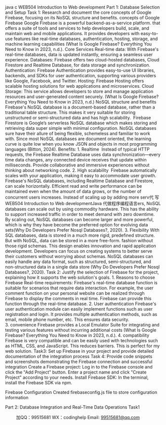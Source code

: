 java c
WEB504 Introduction to Web development
Part 1: Database Selection and Setup
Task 1: Research and document the core concepts of Google Firebase, focusing on its NoSQL structure and benefits.
concepts of Google Firebase
Google Firebase is a powerful backend-as-a-service platform. that offers a suite of tools and services to help developers build, scale, and maintain web and mobile applications. It provides developers with easy-to-use features like real-time databases, authentication, hosting, storage, and machine learning capabilities (What Is Google Firebase? Everything You Need to Know in 2023, n.d.).
Core Services
Real-time data: With Firebase's real-time databases, data is updated instantly, ensuring a seamless user experience.
Databases: Firebase offers two cloud-hosted databases, Cloud Firestore and Realtime Database, for data storage and synchronization.
Authentication: Firebase Authentication provides easy-to-use UI libraries, backends, and SDKs for user authentication, supporting various providers like Google, Facebook, and Twitter.
Hosting: Firebase Hosting offers scalable hosting solutions for web applications and microservices.
Cloud Storage: This service allows developers to store and manage application resources and user-generated content securely.
(What Is Google Firebase? Everything You Need to Know in 2023, n.d.)
NoSQL structure and benefits
Firebase's NoSQL database is a document-based database, rather than a traditional table structure. This makes it very suitable for storing unstructured or semi-structured data and has high scalability. 
Firebase Firestore is Google’s serverless NoSQL database which makes storing and retrieving data super simple with minimal configuration. NoSQL databases sure have their allure of being flexible, schemeless and familiar to work with. Since most NoSQL databases are document oriented, the learning curve is quite low when you know JSON and objects in most programming languages (Bitton, 2024).
Benefits:
1. Realtime 
Instead of typical HTTP requests, the Firebase Realtime Database uses data synchronization—every time data changes, any connected device receives that update within milliseconds. Provide collaborative and immersive experiences without thinking about networking code.
2. High scalability 
Firebase automatically scales with your application, making it easy to accommodate user growth. Firebase's NoSQL databases, including Realtime Database and Firestore, can scale horizontally. Efficient read and write performance can be maintained even when the amount of data grows, or the number of concurrent users increases.
Instead of scaling up by adding more serv代 写WEB504 Introduction to Web developmentJava
代做程序编程语言ers, NoSQL databases can scale out by using commodity hardware. This has the ability to support increased traffic in order to meet demand with zero downtime. By scaling out, NoSQL databases can become larger and more powerful, which is why they have become the preferred option for evolving data sets(Why Do Developers Prefer Nosql Databases?, 2020).
3. Flexibility
With SQL databases, data is stored in a much more rigid, predefined structure. But with NoSQL, data can be stored in a more free-form. fashion without those rigid schemas. This design enables innovation and rapid application development. Developers can focus on creating systems to better serve their customers without worrying about schemas. NoSQL databases can easily handle any data format, such as structured, semi-structured, and non-structured data in a single data store (Why Do Developers Prefer Nosql Databases?, 2020).
Task 2: Justify the selection of Firebase for the project, explaining how it supports the web solution's goals.
1. Reasons to choose Firebase
Real-time requirements: Firebase's real-time database function is suitable for scenarios that require data interaction.
For example, the user comment function on your personal website can be realized through Firebase to display the comments in real time. Firebase can provide this function through the real-time database.
2. User authentication
Firebase's user authentication module can easily implement functions such as user registration and login. It provides multiple authentication methods, such as email, mobile phone number, etc. This ensures data security.
3. convenience
Firebase provides a Local Emulator Suite for integrating and testing various features without incurring additional costs (What Is Google Firebase? Everything You Need to Know in 2023, n.d.).
4. compatibility
Firebase is very compatible and can be easily used with technologies such as HTML, CSS, and JavaScript. This reduces barriers. This is perfect for my web solution.
Task3: Set up Firebase in your project and provide detailed documentation of the integration process
Task 4: Provide code snippets and screenshots demonstrating the Firebase connection and successful integration
Create a Firebase project:
Log in to the Firebase console and click the "Add Project" button.
Enter a project name and click "Create Project" according to your needs.
Install Firebase SDK:
In the terminal, install the Firebase SDK via npm.

Firebase Configuration
Created firebaseconfig.js file to store configuration information

Part 2: Database Integration and Real-Time Data Operations
Task1 

         
加QQ：99515681  WX：codinghelp  Email: 99515681@qq.com
